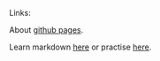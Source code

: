 Links:

About [github pages](https://adityabando.github.io/fight/a_new_file).

Learn markdown [here](https://guides.github.com/features/mastering-markdown/) or practise [here](https://www.markdowntutorial.com/).
